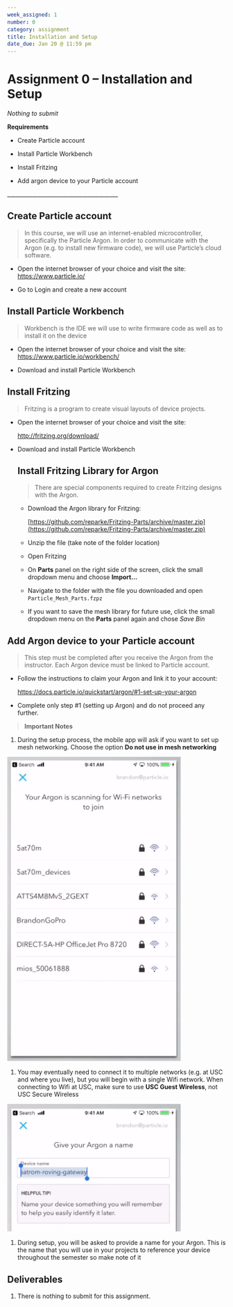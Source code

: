 ```yaml
---
week_assigned: 1
number: 0
category: assignment
title: Installation and Setup
date_due: Jan 20 @ 11:59 pm
---
```


Assignment 0 – Installation and Setup
=====================================

*Nothing to submit*

**Requirements**

-   Create Particle account

-   Install Particle Workbench

-   Install Fritzing

-   Add argon device to your Particle account

\_______________________________________\_

Create Particle account
-----------------------

>   In this course, we will use an internet-enabled microcontroller,
>   specifically the Particle Argon. In order to communicate with the Argon
>   (e.g. to install new firmware code), we will use Particle’s cloud software.

-   Open the internet browser of your choice and visit the site:  
    <https://www.particle.io/>

-   Go to Login and create a new account

Install Particle Workbench
--------------------------

>   Workbench is the IDE we will use to write firmware code as well as to
>   install it on the device

-   Open the internet browser of your choice and visit the site:
    <https://www.particle.io/workbench/>

-   Download and install Particle Workbench

Install Fritzing
----------------

>   Fritzing is a program to create visual layouts of device projects.

-   Open the internet browser of your choice and visit the site:

    <http://fritzing.org/download/>

- Download and install Particle Workbench

  Install Fritzing Library for Argon
  ----------------

  >   There are special components required to create Fritzing designs with the Argon.

  - Download the Argon library for Fritzing:

    [https://github.com/reparke/Fritzing-Parts/archive/master.zip](https://github.com/reparke/Fritzing-Parts/archive/master.zip)

  - Unzip the file (take note of the folder location)
  
  - Open Fritzing
  
  - On **Parts** panel on the right side of the screen, click the small dropdown menu and choose **Import…**
  
  - Navigate to the folder with the file you downloaded and open `Particle_Mesh_Parts.fzpz`
  
  - If you want to save the mesh library for future use, click the small dropdown menu on the **Parts** panel again and chose *Save Bin*

Add Argon device to your Particle account
-----------------------------------------

>   This step must be completed after you receive the Argon from the instructor.
>   Each Argon device must be linked to Particle account.

-   Follow the instructions to claim your Argon and link it to your account:

    <https://docs.particle.io/quickstart/argon/#1-set-up-your-argon>

-   Complete only step \#1 (setting up Argon) and do not proceed any further.

>   **Important Notes**

1.  During the setup process, the mobile app will ask if you want to set up mesh
    networking. Choose the option **Do not use in mesh networking**

<img src="media/2e97c727fccb86d208d67eb123ae8450.png" alt="find wifi networks" style="width:400px" />

1.  You may eventually need to connect it to multiple networks (e.g. at USC and
    where you live), but you will begin with a single Wifi network. When
    connecting to Wifi at USC, make sure to use **USC Guest Wireless**, not USC
    Secure Wireless

<img src="media/b7fb87c14d438e943a6133b77d2743cc.png" alt="name the Argon" style="width:400px" />

1.  During setup, you will be asked to provide a name for your Argon. This is
    the name that you will use in your projects to reference your device
    throughout the semester so make note of it

Deliverables
------------

1.  There is nothing to submit for this assignment.
